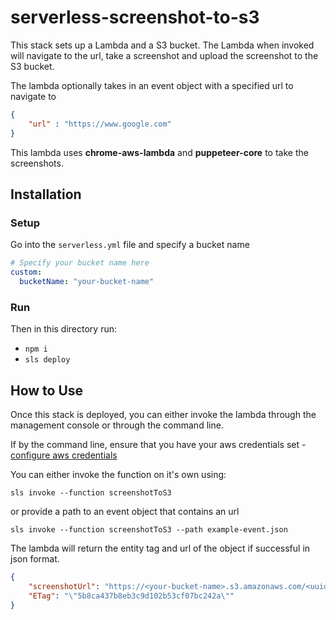 # serverless-screenshot-to-s3

This stack sets up a Lambda and a S3 bucket. The Lambda when invoked will navigate to the url, take a screenshot and upload 
the screenshot to the S3 bucket. 

The lambda optionally takes in an event object with a specified url to navigate to
```json
{
    "url" : "https://www.google.com"
}
```

This lambda uses <strong>chrome-aws-lambda</strong> and <strong>puppeteer-core</strong> to take the screenshots.

## Installation

### Setup
Go into the `serverless.yml` file and specify a bucket name
```yaml
# Specify your bucket name here
custom:
  bucketName: "your-bucket-name"
```

### Run

Then in this directory run:

* `npm i`
* `sls deploy`

## How to Use
Once this stack is deployed, you can either invoke the lambda through the management console or through the command line.

If by the command line, ensure that you have your aws credentials set - 
<a href="https://docs.aws.amazon.com/cli/latest/userguide/cli-configure-files.html">configure aws credentials</a>

You can either invoke the function on it's own using:

`sls invoke --function screenshotToS3`

or provide a path to an event object that contains an url

`sls invoke --function screenshotToS3 --path example-event.json`

The lambda will return the entity tag and url of the object if successful in json format.
```json
{
    "screenshotUrl": "https://<your-bucket-name>.s3.amazonaws.com/<uuid-4>.png",
    "ETag": "\"5b8ca437b8eb3c9d102b53cf07bc242a\""
}
```

